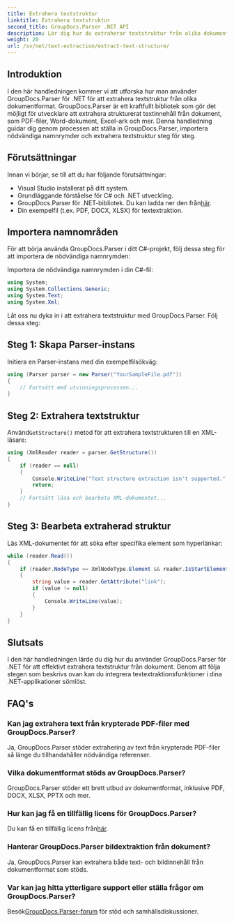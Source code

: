 ```yaml
---
title: Extrahera textstruktur
linktitle: Extrahera textstruktur
second_title: GroupDocs.Parser .NET API
description: Lär dig hur du extraherar textstruktur från olika dokumentformat med GroupDocs.Parser för .NET. En steg-för-steg handledning med kodexempel.
weight: 20
url: /sv/net/text-extraction/extract-text-structure/
---
```

## Introduktion
I den här handledningen kommer vi att utforska hur man använder GroupDocs.Parser för .NET för att extrahera textstruktur från olika dokumentformat. GroupDocs.Parser är ett kraftfullt bibliotek som gör det möjligt för utvecklare att extrahera strukturerat textinnehåll från dokument, som PDF-filer, Word-dokument, Excel-ark och mer. Denna handledning guidar dig genom processen att ställa in GroupDocs.Parser, importera nödvändiga namnrymder och extrahera textstruktur steg för steg.
## Förutsättningar
Innan vi börjar, se till att du har följande förutsättningar:
- Visual Studio installerat på ditt system.
- Grundläggande förståelse för C# och .NET utveckling.
-  GroupDocs.Parser för .NET-bibliotek. Du kan ladda ner den från[här](https://releases.groupdocs.com/parser/net/).
- Din exempelfil (t.ex. PDF, DOCX, XLSX) för textextraktion.
## Importera namnområden
För att börja använda GroupDocs.Parser i ditt C#-projekt, följ dessa steg för att importera de nödvändiga namnrymden:

Importera de nödvändiga namnrymden i din C#-fil:
```csharp
using System;
using System.Collections.Generic;
using System.Text;
using System.Xml;
```
Låt oss nu dyka in i att extrahera textstruktur med GroupDocs.Parser. Följ dessa steg:
## Steg 1: Skapa Parser-instans
Initiera en Parser-instans med din exempelfilsökväg:
```csharp
using (Parser parser = new Parser("YourSampleFile.pdf"))
{
    // Fortsätt med utvinningsprocessen...
}
```
## Steg 2: Extrahera textstruktur
 Använd`GetStructure()` metod för att extrahera textstrukturen till en XML-läsare:
```csharp
using (XmlReader reader = parser.GetStructure())
{
    if (reader == null)
    {
        Console.WriteLine("Text structure extraction isn't supported.");
        return;
    }
    // Fortsätt läsa och bearbeta XML-dokumentet...
}
```
## Steg 3: Bearbeta extraherad struktur
Läs XML-dokumentet för att söka efter specifika element som hyperlänkar:
```csharp
while (reader.Read())
{
    if (reader.NodeType == XmlNodeType.Element && reader.IsStartElement() && reader.Name.ToLowerInvariant() == "hyperlink")
    {
        string value = reader.GetAttribute("link");
        if (value != null)
        {
            Console.WriteLine(value);
        }
    }
}
```
## Slutsats
I den här handledningen lärde du dig hur du använder GroupDocs.Parser för .NET för att effektivt extrahera textstruktur från dokument. Genom att följa stegen som beskrivs ovan kan du integrera textextraktionsfunktioner i dina .NET-applikationer sömlöst.

## FAQ's
### Kan jag extrahera text från krypterade PDF-filer med GroupDocs.Parser?
Ja, GroupDocs.Parser stöder extrahering av text från krypterade PDF-filer så länge du tillhandahåller nödvändiga referenser.
### Vilka dokumentformat stöds av GroupDocs.Parser?
GroupDocs.Parser stöder ett brett utbud av dokumentformat, inklusive PDF, DOCX, XLSX, PPTX och mer.
### Hur kan jag få en tillfällig licens för GroupDocs.Parser?
 Du kan få en tillfällig licens från[här](https://purchase.groupdocs.com/temporary-license/).
### Hanterar GroupDocs.Parser bildextraktion från dokument?
Ja, GroupDocs.Parser kan extrahera både text- och bildinnehåll från dokumentformat som stöds.
### Var kan jag hitta ytterligare support eller ställa frågor om GroupDocs.Parser?
 Besök[GroupDocs.Parser-forum](https://forum.groupdocs.com/c/parser/17) för stöd och samhällsdiskussioner.